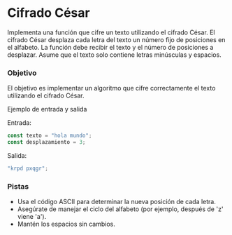 # Cifrado César

Implementa una función que cifre un texto utilizando el cifrado César. El cifrado César desplaza cada letra del texto un número fijo de posiciones en el alfabeto. La función debe recibir el texto y el número de posiciones a desplazar. Asume que el texto solo contiene letras minúsculas y espacios.

### Objetivo

El objetivo es implementar un algoritmo que cifre correctamente el texto utilizando el cifrado César.

Ejemplo de entrada y salida

Entrada:

```js
const texto = "hola mundo";
const desplazamiento = 3;
```

Salida:

```js
"krpd pxqgr";
```

### Pistas

- Usa el código ASCII para determinar la nueva posición de cada letra.
- Asegúrate de manejar el ciclo del alfabeto (por ejemplo, después de 'z' viene 'a').
- Mantén los espacios sin cambios.